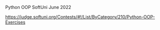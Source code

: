 Python OOP SoftUni June 2022

https://judge.softuni.org/Contests/#!/List/ByCategory/210/Python-OOP-Exercises
